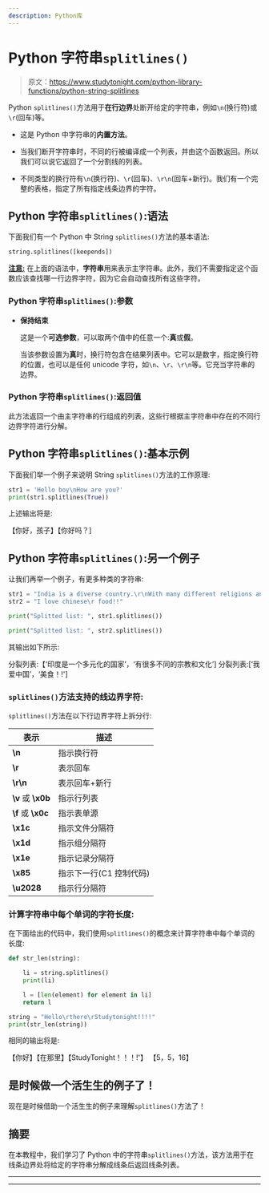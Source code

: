 ```yaml
---
description: Python库
---
```


# Python 字符串`splitlines()`

> 原文：<https://www.studytonight.com/python-library-functions/python-string-splitlines>

Python `splitlines()`方法用于**在行边界**处断开给定的字符串，例如`\n`(换行符)或`\r`(回车)等。

*   这是 Python 中字符串的**内置方法**。

*   当我们断开字符串时，不同的行被编译成一个列表，并由这个函数返回。所以我们可以说它返回了一个分割线的列表。

*   不同类型的换行符有`\n`(换行符)、`\r`(回车)、`\r\n`(回车+新行)。我们有一个完整的表格，指定了所有指定线条边界的字符。

## Python 字符串`splitlines()`:语法

下面我们有一个 Python 中 String `splitlines()`方法的基本语法:

```py
string.splitlines([keepends])
```

<u>**注意:**</u> 在上面的语法中，**字符串**用来表示主字符串。此外，我们不需要指定这个函数应该查找哪一行边界字符，因为它会自动查找所有这些字符。

### Python 字符串`splitlines()`:参数

*   **保持结束**

    这是一个**可选参数**，可以取两个值中的任意一个:**真**或**假**。

    当该参数设置为**真**时，换行符包含在结果列表中。它可以是数字，指定换行符的位置，也可以是任何 unicode 字符，如`\n`、`\r`、`\r\n`等。它充当字符串的边界。

### Python 字符串`splitlines()`:返回值

此方法返回一个由主字符串的行组成的列表，这些行根据主字符串中存在的不同行边界字符进行分解。

## Python 字符串`splitlines()`:基本示例

下面我们举一个例子来说明 String `splitlines()`方法的工作原理:

```py
str1 = 'Hello boy\nHow are you?'
print(str1.splitlines(True))
```

上述输出将是:

【你好，孩子】【你好吗？]

## Python 字符串`splitlines()`:另一个例子

让我们再举一个例子，有更多种类的字符串:

```py
str1 = "India is a diverse country.\r\nWith many different religions and cultures"
str2 = "I love chinese\r food!!"

print("Splitted list: ", str1.splitlines())

print("Splitted list: ", str2.splitlines()) 
```

其输出如下所示:

分裂列表:【‘印度是一个多元化的国家’，‘有很多不同的宗教和文化’]
分裂列表:[‘我爱中国’，‘美食！!']

### `splitlines()`方法支持的线边界字符:

`splitlines()`方法在以下行边界字符上拆分行:

| 表示 | 描述 |
| --- | --- |
| **\n** | 指示换行符 |
| **\r** | 表示回车 |
| **\r\n** | 表示回车+新行 |
| **\v** 或 **\x0b** | 指示行列表 |
| **\f** 或 **\x0c** | 指示表单源 |
| **\x1c** | 指示文件分隔符 |
| **\x1d** | 指示组分隔符 |
| **\x1e** | 指示记录分隔符 |
| **\x85** | 指示下一行(C1 控制代码) |
| **\u2028** | 指示行分隔符 |

### 计算字符串中每个单词的字符长度:

在下面给出的代码中，我们使用`splitlines()`的概念来计算字符串中每个单词的长度:

```py
def str_len(string):

    li = string.splitlines()
    print(li)

    l = [len(element) for element in li]
    return l

string = "Hello\rthere\rStudytonight!!!!"
print(str_len(string))
```

相同的输出将是:

【你好】【在那里】【StudyTonight！！！!'】
【5，5，16】

## 是时候做一个活生生的例子了！

现在是时候借助一个活生生的例子来理解`splitlines()`方法了！

## 摘要

在本教程中，我们学习了 Python 中的字符串`splitlines()`方法，该方法用于在线条边界处将给定的字符串分解成线条后返回线条列表。

* * *

* * *